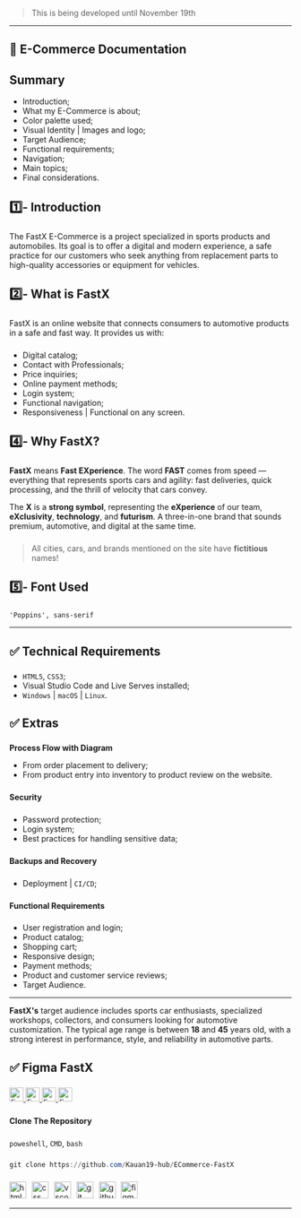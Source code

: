 > This is being developed until November 19th

---

**<h2>📘 E-Commerce Documentation</h2>**

###

**<h2>Summary</h2>**

- Introduction;
- What my E-Commerce is about;
- Color palette used;
- Visual Identity | Images and logo;
- Target Audience;
- Functional requirements;
- Navigation;
- Main topics;
- Final considerations.

###

**<h2>1️⃣- Introduction</h2>**

###

The FastX E-Commerce is a project specialized in sports products and automobiles. Its goal is to offer a digital and modern experience, a safe practice for our customers who seek anything from replacement parts to high-quality accessories or equipment for vehicles.

###

**<h2>2️⃣- What is FastX</h2>**

###

FastX is an online website that connects consumers to automotive products in a safe and fast way. It provides us with:

###

- Digital catalog;
- Contact with Professionals;
- Price inquiries;
- Online payment methods;
- Login system;
- Functional navigation;
- Responsiveness | Functional on any screen.

###

**<h2>4️⃣- Why FastX?</h2>**

###

**FastX** means **Fast EXperience**.
The word **FAST** comes from speed — everything that represents sports cars and agility: fast deliveries, quick processing, and the thrill of velocity that cars convey.

The **X** is a **strong symbol**, representing the **eXperience** of our team, **eXclusivity**, **technology**, and **futurism**.
A three-in-one brand that sounds premium, automotive, and digital at the same time.

###

> All cities, cars, and brands mentioned on the site have **fictitious** names!

###

**<h2>5️⃣- Font Used</h2>**

###

`'Poppins', sans-serif`

---

**<h2>✅ Technical Requirements</h2>**

###

- `HTML5`, `CSS3`;
- Visual Studio Code and Live Serves installed;
- `Windows` | `macOS` | `Linux`.

###

**<h2>✅ Extras</h2>**

###

**Process Flow with Diagram**

- From order placement to delivery;
- From product entry into inventory to product review on the website.

###

**Security**

###

- Password protection;
- Login system;
- Best practices for handling sensitive data;

###

**Backups and Recovery**

###

- Deployment | `CI/CD`;

###

**Functional Requirements**

###

- User registration and login;
- Product catalog;
- Shopping cart;
- Responsive design;
- Payment methods;
- Product and customer service reviews;
- Target Audience.

---

**FastX's** target audience includes sports car enthusiasts, specialized workshops, collectors, and consumers looking for automotive customization. The typical age range is between **18** and **45** years old, with a strong interest in performance, style, and reliability in automotive parts.

###

**<h2>✅ Figma FastX</h2>**

###

<div align="left">
  <a href="https://www.figma.com/design/wiG8ApPUxmP2CGeRMOZA44/Sem-t%C3%ADtulo?node-id=0-1&p=f&t=Jo5Gy3DlvaEOuKme-0">
    <img src="https://img.shields.io/badge/Logo-06402B?logo=figma&logoColor=ffffff&style=for-the-badge" height="25" alt="figma logo" title="Logo" />
  </a>

  <a href="https://www.figma.com/design/N3BpjAGkye6sqXrBmAzTNd/Responsividade---FastX?node-id=0-1&p=f&t=DzQHfSNsqAibaeHQ-0">
    <img src="https://img.shields.io/badge/Responsiveness-06402B?logo=figma&logoColor=ffffff&style=for-the-badge" height="25" alt="figma logo" title="Responsiveness" />
  </a>

  <a href="https://www.figma.com/design/6UKCejM70Y7JmWdofEx8ON/Sem-t%C3%ADtulo?t=0rkTAe73L6147DQz-0">
    <img src="https://img.shields.io/badge/Screens-06402B?logo=figma&logoColor=ffffff&style=for-the-badge" height="25" alt="figma logo" title="Screens" />
  </a>

  <a href="https://www.figma.com/design/kvd750ZwHy4EgSWgULjPQ3/Paleta-de-Cores-%7C-E-Commerce?t=15NHsee7WV1JPlF5-0">
    <img src="https://img.shields.io/badge/Colors Palete-06402B?logo=figma&logoColor=ffffff&style=for-the-badge" height="25" alt="figma logo" title="Colors Palete" />
  </a>
</div>

###

**Clone The Repository**

###

`poweshell`, `CMD`, `bash`

###

```powershell
git clone https://github.com/Kauan19-hub/ECommerce-FastX
```

###

<div align="left">
  <img src="https://skillicons.dev/icons?i=html" height="30" alt="html5 logo" title="HTML5" />
  <img width="2" />
  <img src="https://skillicons.dev/icons?i=css" height="30" alt="css logo" title="CSS3"  />
  <img width="2" />
  <img src="https://skillicons.dev/icons?i=vscode" height="30" alt="vscode logo" title="VS Code" />
  <img width="2" />
  <img src="https://skillicons.dev/icons?i=git" height="30" alt="git logo" title="Git" />
  <img width="2" />
  <img src="https://skillicons.dev/icons?i=github" height="30" alt="github logo" title="GitHub" />
  <img width="2" />
  <img src="https://skillicons.dev/icons?i=figma" height="30" alt="figma logo" title="Figma" />
</div>


---


